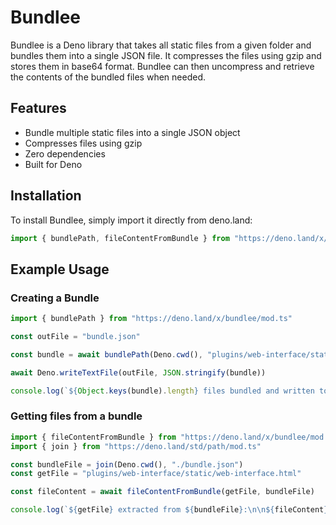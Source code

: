 # Bundlee

Bundlee is a Deno library that takes all static files from a given folder and bundles them into a single JSON file. It compresses the files using gzip and stores them in base64 format. Bundlee can
then uncompress and retrieve the contents of the bundled files when needed.

## Features

- Bundle multiple static files into a single JSON object
- Compresses files using gzip
- Zero dependencies
- Built for Deno

## Installation

To install Bundlee, simply import it directly from deno.land:

```ts
import { bundlePath, fileContentFromBundle } from "https://deno.land/x/bundlee/mod.ts"
```

## Example Usage

### Creating a Bundle

```typescript
import { bundlePath } from "https://deno.land/x/bundlee/mod.ts"

const outFile = "bundle.json"

const bundle = await bundlePath(Deno.cwd(), "plugins/web-interface/static", [".html", ".css", ".js"])

await Deno.writeTextFile(outFile, JSON.stringify(bundle))

console.log(`${Object.keys(bundle).length} files bundled and written to '${outFile}'`)
```

### Getting files from a bundle

```typescript
import { fileContentFromBundle } from "https://deno.land/x/bundlee/mod.ts"
import { join } from "https://deno.land/std/path/mod.ts"

const bundleFile = join(Deno.cwd(), "./bundle.json")
const getFile = "plugins/web-interface/static/web-interface.html"

const fileContent = await fileContentFromBundle(getFile, bundleFile)

console.log(`${getFile} extracted from ${bundleFile}:\n\n${fileContent}`)
```
